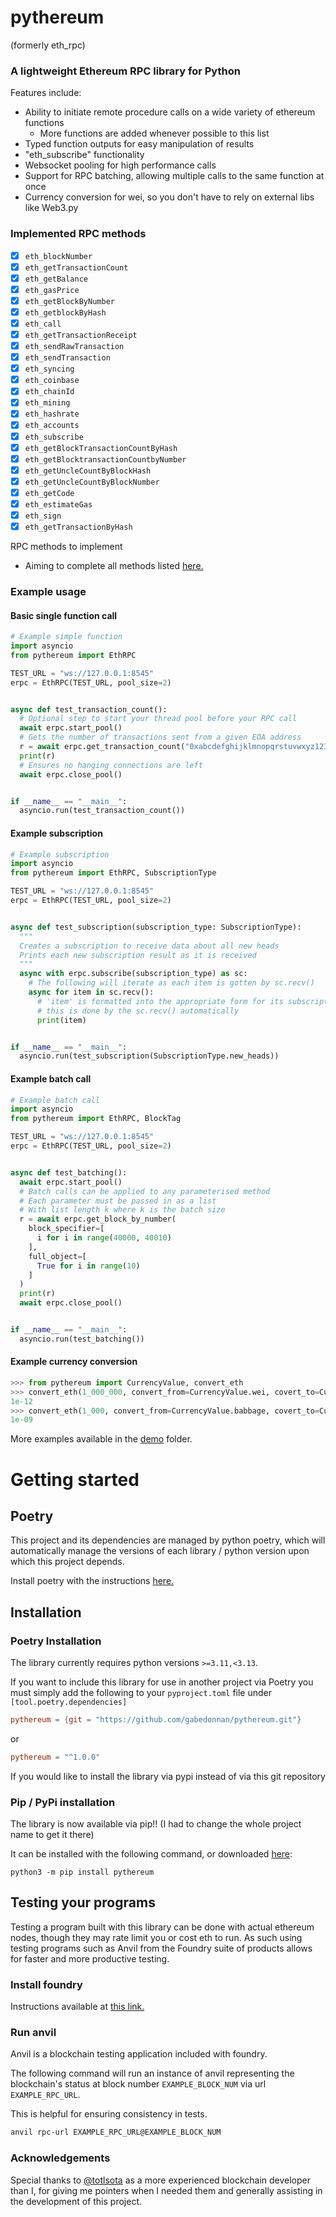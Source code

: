 # pythereum 
(formerly eth_rpc)
### A lightweight Ethereum RPC library for Python

Features include:
- Ability to initiate remote procedure calls on a wide variety of ethereum functions
  - More functions are added whenever possible to this list
- Typed function outputs for easy manipulation of results
- "eth_subscribe" functionality
- Websocket pooling for high performance calls
- Support for RPC batching, allowing multiple calls to the same function at once
- Currency conversion for wei, so you don't have to rely on external libs like Web3.py

### Implemented RPC methods

  - [x] `eth_blockNumber`
  - [x] `eth_getTransactionCount`
  - [x] `eth_getBalance`
  - [x] `eth_gasPrice`
  - [x] `eth_getBlockByNumber`
  - [x] `eth_getblockByHash`
  - [x] `eth_call`
  - [x] `eth_getTransactionReceipt`
  - [x] `eth_sendRawTransaction`
  - [x] `eth_sendTransaction`
  - [x] `eth_syncing`
  - [x] `eth_coinbase`
  - [x] `eth_chainId`
  - [x] `eth_mining`
  - [x] `eth_hashrate`
  - [x] `eth_accounts`
  - [x] `eth_subscribe`
  - [x] `eth_getBlockTransactionCountByHash`
  - [x] `eth_getBlocktransactionCountbyNumber`
  - [x] `eth_getUncleCountByBlockHash`
  - [x] `eth_getUncleCountByBlockNumber`
  - [x] `eth_getCode`
  - [x] `eth_estimateGas`
  - [x] `eth_sign`
  - [x] `eth_getTransactionByHash`

RPC methods to implement
  - Aiming to complete all methods listed [here.](https://ethereum.org/en/developers/docs/apis/json-rpc/)



### Example usage

#### Basic single function call

```python
# Example simple function
import asyncio
from pythereum import EthRPC

TEST_URL = "ws://127.0.0.1:8545"
erpc = EthRPC(TEST_URL, pool_size=2)


async def test_transaction_count():
  # Optional step to start your thread pool before your RPC call
  await erpc.start_pool()
  # Gets the number of transactions sent from a given EOA address
  r = await erpc.get_transaction_count("0xabcdefghijklmnopqrstuvwxyz1234567890")
  print(r)
  # Ensures no hanging connections are left
  await erpc.close_pool()


if __name__ == "__main__":
  asyncio.run(test_transaction_count())
```

#### Example subscription

```python
# Example subscription
import asyncio
from pythereum import EthRPC, SubscriptionType

TEST_URL = "ws://127.0.0.1:8545"
erpc = EthRPC(TEST_URL, pool_size=2)


async def test_subscription(subscription_type: SubscriptionType):
  """
  Creates a subscription to receive data about all new heads
  Prints each new subscription result as it is received
  """
  async with erpc.subscribe(subscription_type) as sc:
    # The following will iterate as each item is gotten by sc.recv()
    async for item in sc.recv():
      # 'item' is formatted into the appropriate form for its subscription type
      # this is done by the sc.recv() automatically
      print(item)


if __name__ == "__main__":
  asyncio.run(test_subscription(SubscriptionType.new_heads))
```

#### Example batch call

```python
# Example batch call
import asyncio
from pythereum import EthRPC, BlockTag

TEST_URL = "ws://127.0.0.1:8545"
erpc = EthRPC(TEST_URL, pool_size=2)


async def test_batching():
  await erpc.start_pool()
  # Batch calls can be applied to any parameterised method
  # Each parameter must be passed in as a list 
  # With list length k where k is the batch size
  r = await erpc.get_block_by_number(
    block_specifier=[
      i for i in range(40000, 40010)
    ],
    full_object=[
      True for i in range(10)
    ]
  )
  print(r)
  await erpc.close_pool()


if __name__ == "__main__":
  asyncio.run(test_batching())
```

#### Example currency conversion

```python
>>> from pythereum import CurrencyValue, convert_eth
>>> convert_eth(1_000_000, convert_from=CurrencyValue.wei, covert_to=CurrencyValue.ether)
1e-12
>>> convert_eth(1_000, convert_from=CurrencyValue.babbage, covert_to=CurrencyValue.finney)
1e-09
```

More examples available in the [demo](https://github.com/gabedonnan/pythereum/tree/main/demo) folder.

# Getting started

## Poetry

This project and its dependencies are managed by python poetry,
which will automatically manage the versions of each library / python version
upon which this project depends.

Install poetry with the instructions [here.](https://python-poetry.org/docs/)

## Installation

### Poetry Installation
The library currently requires python versions `>=3.11,<3.13`.

If you want to include this library for use in another project via Poetry
you must simply add the following to your `pyproject.toml` file under `[tool.poetry.dependencies]`

```toml
pythereum = {git = "https://github.com/gabedonnan/pythereum.git"}
```

or 

```toml
pythereum = "^1.0.0"
```

If you would like to install the library via pypi instead of via this git repository

### Pip / PyPi installation

The library is now available via pip!! (I had to change the whole project name to get it there)

It can be installed with the following command, or downloaded [here](https://pypi.org/project/pythereum/):

```commandline
python3 -m pip install pythereum
```


## Testing your programs

Testing a program built with this library can be done with actual ethereum
nodes, though they may rate limit you or cost eth to run.
As such using testing programs such as Anvil from the Foundry suite of products
allows for faster and more productive testing.

### Install foundry

Instructions available at [this link.](https://book.getfoundry.sh/getting-started/installation)

### Run anvil

Anvil is a blockchain testing application included with foundry.

The following command will run an instance of anvil representing 
the blockchain's status at block number ```EXAMPLE_BLOCK_NUM``` via url
```EXAMPLE_RPC_URL```.

This is helpful for ensuring consistency in tests.

```bash
anvil rpc-url EXAMPLE_RPC_URL@EXAMPLE_BLOCK_NUM
```

### Acknowledgements

Special thanks to [@totlsota](https://github.com/totlsota) as a more experienced blockchain developer than I, for giving me pointers when I needed them and
generally assisting in the development of this project.
